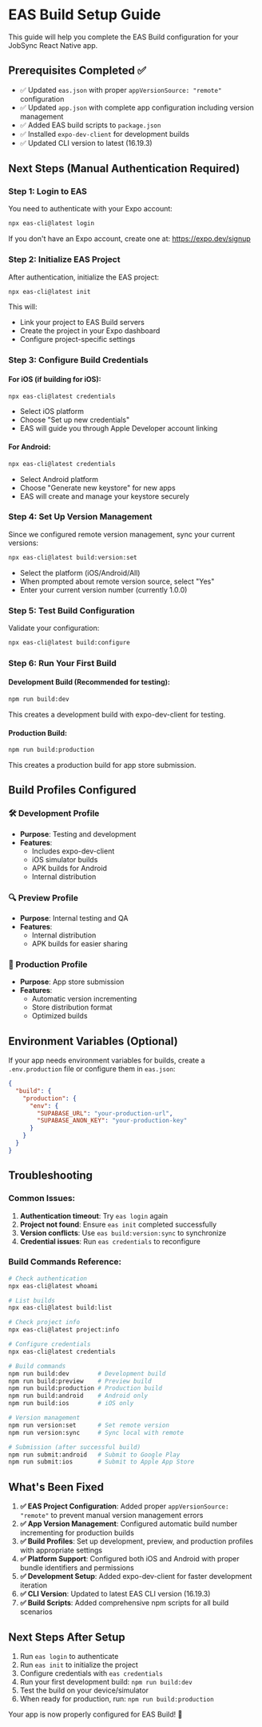 # EAS Build Setup Guide

This guide will help you complete the EAS Build configuration for your JobSync React Native app.

## Prerequisites Completed ✅

- ✅ Updated `eas.json` with proper `appVersionSource: "remote"` configuration
- ✅ Updated `app.json` with complete app configuration including version management
- ✅ Added EAS build scripts to `package.json`
- ✅ Installed `expo-dev-client` for development builds
- ✅ Updated CLI version to latest (16.19.3)

## Next Steps (Manual Authentication Required)

### Step 1: Login to EAS
You need to authenticate with your Expo account:

```bash
npx eas-cli@latest login
```

If you don't have an Expo account, create one at: https://expo.dev/signup

### Step 2: Initialize EAS Project
After authentication, initialize the EAS project:

```bash
npx eas-cli@latest init
```

This will:
- Link your project to EAS Build servers
- Create the project in your Expo dashboard
- Configure project-specific settings

### Step 3: Configure Build Credentials

#### For iOS (if building for iOS):
```bash
npx eas-cli@latest credentials
```
- Select iOS platform
- Choose "Set up new credentials" 
- EAS will guide you through Apple Developer account linking

#### For Android:
```bash
npx eas-cli@latest credentials
```
- Select Android platform
- Choose "Generate new keystore" for new apps
- EAS will create and manage your keystore securely

### Step 4: Set Up Version Management
Since we configured remote version management, sync your current versions:

```bash
npx eas-cli@latest build:version:set
```
- Select the platform (iOS/Android/All)
- When prompted about remote version source, select "Yes"
- Enter your current version number (currently 1.0.0)

### Step 5: Test Build Configuration
Validate your configuration:

```bash
npx eas-cli@latest build:configure
```

### Step 6: Run Your First Build

#### Development Build (Recommended for testing):
```bash
npm run build:dev
```
This creates a development build with expo-dev-client for testing.

#### Production Build:
```bash
npm run build:production
```
This creates a production build for app store submission.

## Build Profiles Configured

### 🛠️ Development Profile
- **Purpose**: Testing and development
- **Features**: 
  - Includes expo-dev-client
  - iOS simulator builds
  - APK builds for Android
  - Internal distribution

### 🔍 Preview Profile  
- **Purpose**: Internal testing and QA
- **Features**:
  - Internal distribution
  - APK builds for easier sharing

### 🚀 Production Profile
- **Purpose**: App store submission
- **Features**:
  - Automatic version incrementing
  - Store distribution format
  - Optimized builds

## Environment Variables (Optional)

If your app needs environment variables for builds, create a `.env.production` file or configure them in `eas.json`:

```json
{
  "build": {
    "production": {
      "env": {
        "SUPABASE_URL": "your-production-url",
        "SUPABASE_ANON_KEY": "your-production-key"
      }
    }
  }
}
```

## Troubleshooting

### Common Issues:

1. **Authentication timeout**: Try `eas login` again
2. **Project not found**: Ensure `eas init` completed successfully
3. **Version conflicts**: Use `eas build:version:sync` to synchronize
4. **Credential issues**: Run `eas credentials` to reconfigure

### Build Commands Reference:

```bash
# Check authentication
npx eas-cli@latest whoami

# List builds
npx eas-cli@latest build:list

# Check project info
npx eas-cli@latest project:info

# Configure credentials
npx eas-cli@latest credentials

# Build commands
npm run build:dev        # Development build
npm run build:preview    # Preview build  
npm run build:production # Production build
npm run build:android    # Android only
npm run build:ios        # iOS only

# Version management
npm run version:set      # Set remote version
npm run version:sync     # Sync local with remote

# Submission (after successful build)
npm run submit:android   # Submit to Google Play
npm run submit:ios       # Submit to Apple App Store
```

## What's Been Fixed

1. **✅ EAS Project Configuration**: Added proper `appVersionSource: "remote"` to prevent manual version management errors
2. **✅ App Version Management**: Configured automatic build number incrementing for production builds
3. **✅ Build Profiles**: Set up development, preview, and production profiles with appropriate settings
4. **✅ Platform Support**: Configured both iOS and Android with proper bundle identifiers and permissions
5. **✅ Development Setup**: Added expo-dev-client for faster development iteration
6. **✅ CLI Version**: Updated to latest EAS CLI version (16.19.3)
7. **✅ Build Scripts**: Added comprehensive npm scripts for all build scenarios

## Next Steps After Setup

1. Run `eas login` to authenticate
2. Run `eas init` to initialize the project
3. Configure credentials with `eas credentials`
4. Run your first development build: `npm run build:dev`
5. Test the build on your device/simulator
6. When ready for production, run: `npm run build:production`

Your app is now properly configured for EAS Build! 🎉